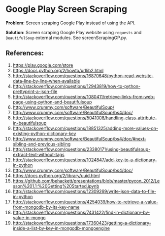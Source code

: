 # Google Play Screen Scraping

**Problem:** Screen scraping Google Play instead of using the API.

**Solution:** Screen scraping Google Play website using `requests` and `BeautifulSoup` external modules. See screenScrapingGP.py.

## References:
1. https://play.google.com/store
2. https://docs.python.org/2/howto/urllib2.html
3. http://stackoverflow.com/questions/16870648/python-read-website-data-line-by-line-when-available
4. http://stackoverflow.com/questions/12943819/how-to-python-prettyprint-a-json-file
5. http://stackoverflow.com/questions/1080411/retrieve-links-from-web-page-using-python-and-beautifulsoup
6. http://www.crummy.com/software/BeautifulSoup/
7. http://www.crummy.com/software/BeautifulSoup/bs4/doc/
8. http://stackoverflow.com/questions/5041008/handling-class-attribute-in-beautifulsoup
9. http://stackoverflow.com/questions/18851325/adding-more-values-on-existing-python-dictionary-key
10. http://www.crummy.com/software/BeautifulSoup/bs4/doc/#next-sibling-and-previous-sibling
11. http://stackoverflow.com/questions/23380171/using-beautifulsoup-extract-text-without-tags
12. http://stackoverflow.com/questions/1024847/add-key-to-a-dictionary-in-python
13. http://www.crummy.com/software/BeautifulSoup/bs4/doc/
14. https://docs.python.org/2/library/uuid.html
15. https://github.com/behackett/presentations/blob/master/pycon_2012/Lesson%201.1:%20Getting%20Started.ipynb
16. http://stackoverflow.com/questions/12309269/write-json-data-to-file-in-python
17. http://stackoverflow.com/questions/4254039/how-to-retrieve-a-value-from-mongodb-by-its-key-name
18. http://stackoverflow.com/questions/7431422/find-in-dictionary-by-value-in-mongo
19. http://stackoverflow.com/questions/17360423/getting-a-dictionary-inside-a-list-by-key-in-mongodb-mongoengine
